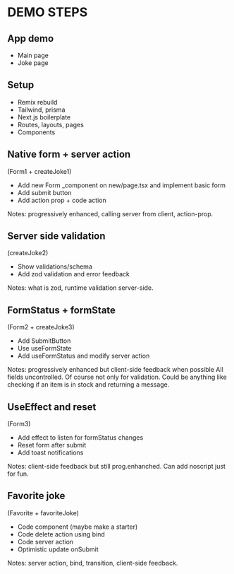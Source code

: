 # DEMO STEPS

## App demo

- Main page
- Joke page

## Setup

- Remix rebuild
- Tailwind, prisma
- Next.js boilerplate
- Routes, layouts, pages
- Components

## Native form + server action

(Form1 + createJoke1)

- Add new Form _component on new/page.tsx and implement basic form
- Add submit button
- Add action prop + code action

Notes: progressively enhanced, calling server from client, action-prop.

## Server side validation

(createJoke2)

- Show validations/schema
- Add zod validation and error feedback

Notes: what is zod, runtime validation server-side.

## FormStatus + formState

(Form2 + createJoke3)

- Add SubmitButton
- Use useFormState
- Add useFormStatus and modify server action

Notes: progressively enhanced but client-side feedback when possible All fields uncontrolled. Of course not only for validation. Could be anything like checking if an item is in stock and returning a message.

## UseEffect and reset

(Form3)

- Add effect to listen for formStatus changes
- Reset form after submit
- Add toast notifications

Notes: client-side feedback but still prog.enhanched. Can add noscript just for fun.

## Favorite joke

(Favorite + favoriteJoke)

- Code component (maybe make a starter)
- Code delete action using bind
- Code server action
- Optimistic update onSubmit

Notes: server action, bind, transition, client-side feedback.
